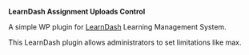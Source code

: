 **LearnDash Assignment Uploads Control**

A simple WP plugin for [LearnDash](https://www.learndash.com/) Learning Management System.

This LearnDash plugin allows administrators to set limitations like max.